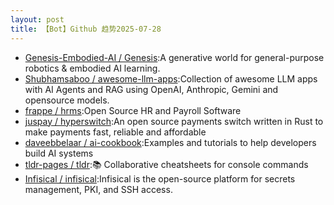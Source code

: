```yaml
---
layout: post
title: 【Bot】Github 趋势2025-07-28
---
```


* [Genesis-Embodied-AI / Genesis](https://github.com/Genesis-Embodied-AI/Genesis):A generative world for general-purpose robotics & embodied AI learning.
* [Shubhamsaboo / awesome-llm-apps](https://github.com/Shubhamsaboo/awesome-llm-apps):Collection of awesome LLM apps with AI Agents and RAG using OpenAI, Anthropic, Gemini and opensource models.
* [frappe / hrms](https://github.com/frappe/hrms):Open Source HR and Payroll Software
* [juspay / hyperswitch](https://github.com/juspay/hyperswitch):An open source payments switch written in Rust to make payments fast, reliable and affordable
* [daveebbelaar / ai-cookbook](https://github.com/daveebbelaar/ai-cookbook):Examples and tutorials to help developers build AI systems
* [tldr-pages / tldr](https://github.com/tldr-pages/tldr):📚 Collaborative cheatsheets for console commands
* [Infisical / infisical](https://github.com/Infisical/infisical):Infisical is the open-source platform for secrets management, PKI, and SSH access.
